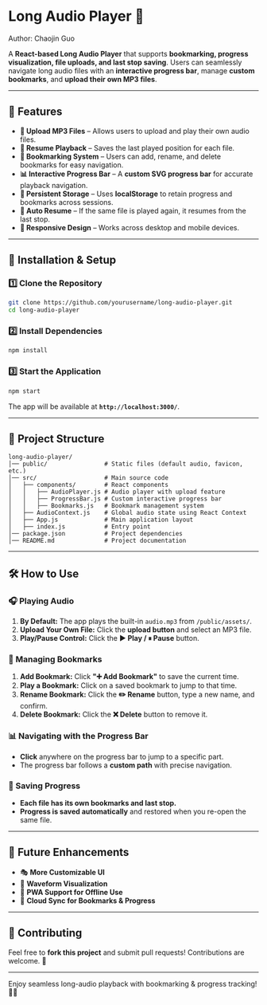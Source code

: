 # **Long Audio Player 🎵**

Author: Chaojin Guo

A **React-based Long Audio Player** that supports **bookmarking, progress visualization, file uploads, and last stop saving**. Users can seamlessly navigate long audio files with an **interactive progress bar**, manage **custom bookmarks**, and **upload their own MP3 files**.

---

## **📌 Features**
- **📂 Upload MP3 Files** – Allows users to upload and play their own audio files.
- **🎵 Resume Playback** – Saves the last played position for each file.
- **🔖 Bookmarking System** – Users can add, rename, and delete bookmarks for easy navigation.
- **📊 Interactive Progress Bar** – A **custom SVG progress bar** for accurate playback navigation.
- **💾 Persistent Storage** – Uses **localStorage** to retain progress and bookmarks across sessions.
- **🔁 Auto Resume** – If the same file is played again, it resumes from the last stop.
- **📱 Responsive Design** – Works across desktop and mobile devices.

---

## **🚀 Installation & Setup**
### **1️⃣ Clone the Repository**
```sh
git clone https://github.com/yourusername/long-audio-player.git
cd long-audio-player
```

### **2️⃣ Install Dependencies**
```sh
npm install
```

### **3️⃣ Start the Application**
```sh
npm start
```
The app will be available at **`http://localhost:3000/`**.

---

## **📁 Project Structure**
```
long-audio-player/
│── public/                # Static files (default audio, favicon, etc.)
│── src/                   # Main source code
│   ├── components/        # React components
│   │   ├── AudioPlayer.js # Audio player with upload feature
│   │   ├── ProgressBar.js # Custom interactive progress bar
│   │   ├── Bookmarks.js   # Bookmark management system
│   ├── AudioContext.js    # Global audio state using React Context
│   ├── App.js             # Main application layout
│   ├── index.js           # Entry point
│── package.json           # Project dependencies
│── README.md              # Project documentation
```

---

## **🛠 How to Use**
### **🎧 Playing Audio**
1. **By Default:** The app plays the built-in `audio.mp3` from `/public/assets/`.
2. **Upload Your Own File:** Click the **upload button** and select an MP3 file.
3. **Play/Pause Control:** Click the **▶️ Play / ⏸ Pause** button.

### **🔖 Managing Bookmarks**
1. **Add Bookmark:** Click **"➕ Add Bookmark"** to save the current time.
2. **Play a Bookmark:** Click on a saved bookmark to jump to that time.
3. **Rename Bookmark:** Click the **✏️ Rename** button, type a new name, and confirm.
4. **Delete Bookmark:** Click the **❌ Delete** button to remove it.

### **📊 Navigating with the Progress Bar**
- **Click** anywhere on the progress bar to jump to a specific part.
- The progress bar follows a **custom path** with precise navigation.

### **💾 Saving Progress**
- **Each file has its own bookmarks and last stop.**
- **Progress is saved automatically** and restored when you re-open the same file.

---

## **📌 Future Enhancements**
- 🎭 **More Customizable UI**
- 🎼 **Waveform Visualization**
- 📱 **PWA Support for Offline Use**
- 🚀 **Cloud Sync for Bookmarks & Progress**

---

## **🤝 Contributing**
Feel free to **fork this project** and submit pull requests! Contributions are welcome. 🎉

---

Enjoy seamless long-audio playback with bookmarking & progress tracking! 🚀🎶